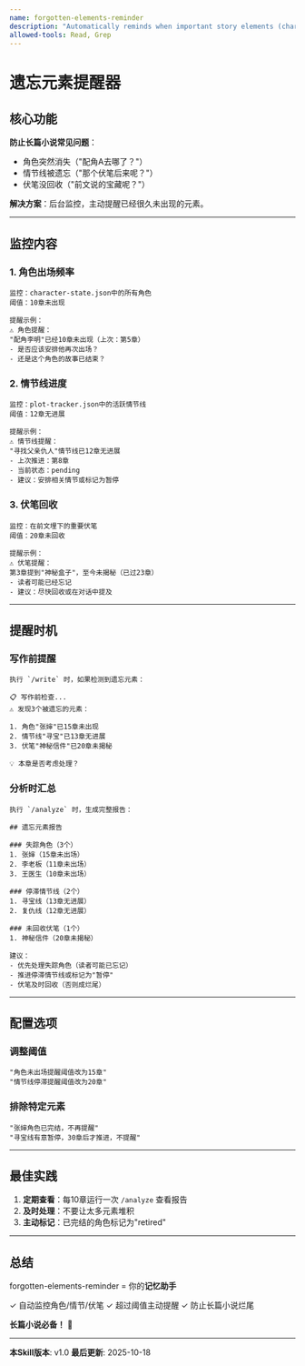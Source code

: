 ```yaml
---
name: forgotten-elements-reminder
description: "Automatically reminds when important story elements (characters, plot lines, foreshadowing) haven't appeared for 10+ chapters - prevents 'disappeared character syndrome' and dropped plot threads in long-form fiction"
allowed-tools: Read, Grep
---
```


# 遗忘元素提醒器

## 核心功能

**防止长篇小说常见问题**：

- 角色突然消失（"配角A去哪了？"）
- 情节线被遗忘（"那个伏笔后来呢？"）
- 伏笔没回收（"前文说的宝藏呢？"）

**解决方案**：后台监控，主动提醒已经很久未出现的元素。

---

## 监控内容

### 1. 角色出场频率

```
监控：character-state.json中的所有角色
阈值：10章未出现

提醒示例：
⚠️ 角色提醒：
"配角李明"已经10章未出现（上次：第5章）
- 是否应该安排他再次出场？
- 还是这个角色的故事已结束？
```

### 2. 情节线进度

```
监控：plot-tracker.json中的活跃情节线
阈值：12章无进展

提醒示例：
⚠️ 情节线提醒：
"寻找父亲仇人"情节线已12章无进展
- 上次推进：第8章
- 当前状态：pending
- 建议：安排相关情节或标记为暂停
```

### 3. 伏笔回收

```
监控：在前文埋下的重要伏笔
阈值：20章未回收

提醒示例：
⚠️ 伏笔提醒：
第3章提到"神秘盒子"，至今未揭秘（已过23章）
- 读者可能已经忘记
- 建议：尽快回收或在对话中提及
```

---

## 提醒时机

### 写作前提醒

```
执行 `/write` 时，如果检测到遗忘元素：

📋 写作前检查...
⚠️ 发现3个被遗忘的元素：

1. 角色"张婶"已15章未出现
2. 情节线"寻宝"已13章无进展
3. 伏笔"神秘信件"已20章未揭秘

💡 本章是否考虑处理？
```

### 分析时汇总

```
执行 `/analyze` 时，生成完整报告：

## 遗忘元素报告

### 失踪角色（3个）
1. 张婶（15章未出场）
2. 李老板（11章未出场）
3. 王医生（10章未出场）

### 停滞情节线（2个）
1. 寻宝线（13章无进展）
2. 复仇线（12章无进展）

### 未回收伏笔（1个）
1. 神秘信件（20章未揭秘）

建议：
- 优先处理失踪角色（读者可能已忘记）
- 推进停滞情节线或标记为"暂停"
- 伏笔及时回收（否则成烂尾）
```

---

## 配置选项

### 调整阈值

```
"角色未出场提醒阈值改为15章"
"情节线停滞提醒阈值改为20章"
```

### 排除特定元素

```
"张婶角色已完结，不再提醒"
"寻宝线有意暂停，30章后才推进，不提醒"
```

---

## 最佳实践

1. **定期查看**：每10章运行一次 `/analyze` 查看报告
2. **及时处理**：不要让太多元素堆积
3. **主动标记**：已完结的角色标记为"retired"

---

## 总结

forgotten-elements-reminder = 你的**记忆助手**

✓ 自动监控角色/情节/伏笔
✓ 超过阈值主动提醒
✓ 防止长篇小说烂尾

**长篇小说必备！** 📝

---

**本Skill版本**: v1.0
**最后更新**: 2025-10-18
